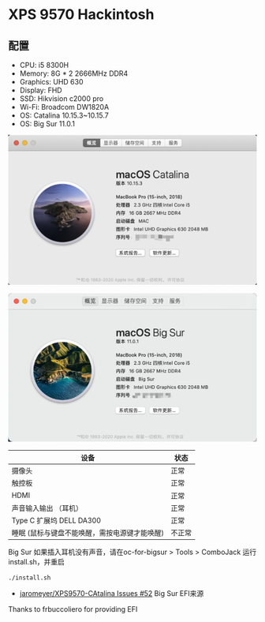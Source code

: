 # XPS 9570 Hackintosh

## 配置

- CPU: i5 8300H
- Memory: 8G * 2 2666MHz DDR4
- Graphics: UHD 630
- Display: FHD
- SSD: Hikvision c2000 pro
- Wi-Fi: Broadcom DW1820A
- OS: Catalina 10.15.3~10.15.7
- OS: Big Sur 11.0.1

![](./screenshot/catalina.png)



![](./screenshot/bigsur.png)



| 设备                                          | 状态   |
| --------------------------------------------- | ------ |
| 摄像头                                        | 正常   |
| 触控板                                        | 正常   |
| HDMI                                          | 正常   |
| 声音输入输出 （耳机）                         | 正常   |
| Type C 扩展坞 DELL DA300                      | 正常   |
| 睡眠 (鼠标与键盘不能唤醒，需按电源键才能唤醒) | 不正常 |

Big Sur 如果插入耳机没有声音，请在oc-for-bigsur > Tools > ComboJack 运行 install.sh，并重启

```shell
./install.sh
```

- [jaromeyer/XPS9570-CAtalina Issues #52](https://github.com/jaromeyer/XPS9570-Catalina/issues/52) Big Sur EFI来源

Thanks to frbuccoliero for providing EFI

